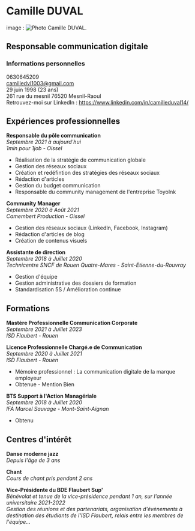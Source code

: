 # Camille DUVAL
image : ![Photo Camille DUVAL.](/image/camilleduval.png "Photo Camille DUVAL.")


## Responsable communication digitale

### Informations personnelles
0630645209  
camilledvl1003@gmail.com  
29 juin 1998 (23 ans)  
261 rue du mesnil 76520 Mesnil-Raoul  
Retrouvez-moi sur LinkedIn : https://www.linkedin.com/in/camilleduval14/

## Expériences professionnelles
**Responsable du pôle communication**  
*Septembre 2021 à aujourd'hui*  
_1min pour 1job - Oissel_

* Réalisation de la stratégie de communication globale
* Gestion des réseaux sociaux
* Création et redéfintion des stratégies des réseaux sociaux
* Rédaction d'articles
* Gestion du budget communication
* Responsable du community management de l'entreprise ToyoInk

**Community Manager**  
*Septembre 2020 à Août 2021*  
_Camembert Production - Oissel_

* Gestion des réseaux sociaux (LinkedIn, Facebook, Instagram)
* Rédaction d'articles de blog
* Création de contenus visuels

**Assistante de direction**  
*Septembre 2018 à Juillet 2020*  
_Technicentre SNCF de Rouen Quatre-Mares - Saint-Etienne-du-Rouvray_

* Gestion d'équipe
* Gestion administrative des dossiers de formation
* Standardisation 5S / Amélioration continue

## Formations
**Mastère Professionnelle Communication Corporate**  
*Septembre 2021 à Juillet 2023*  
_ISD Flaubert - Rouen_

**Licence Professionnelle Chargé.e de Communication**  
*Septembre 2020 à Juillet 2021*  
_ISD Flaubert - Rouen_

* Mémoire professionnel : La communication digitale de la marque employeur
* Obtenue - Mention Bien

**BTS Support à l'Action Managériale**  
*Septembre 2018 à Juillet 2020*  
_IFA Marcel Sauvage - Mont-Saint-Aignan_

* Obtenu


## Centres d'intérêt

**Danse moderne jazz**  
_Depuis l'âge de 3 ans_

**Chant**  
_Cours de chant pris pendant 2 ans_

**Vice-Présidente du BDE Flaubert Sup'**  
_Bénévolat et tenue de la vice-présidence pendant 1 an, sur l'année universitaire 2021-2022_  
_Gestion des réunions et des partenariats, organisation d'évènements à destination des étudiants de l'ISD Flaubert, relais entre les membres de l'équipe..._
